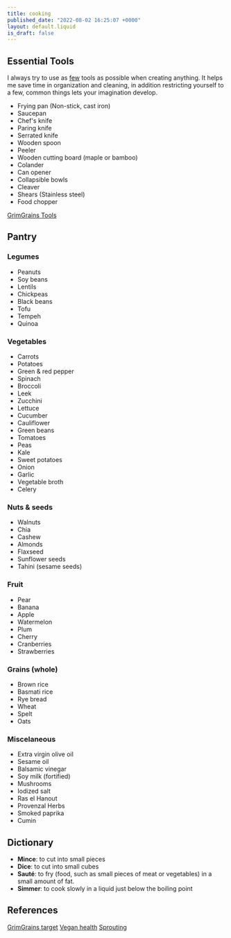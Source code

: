 ```yaml
---
title: cooking
published_date: "2022-08-02 16:25:07 +0000"
layout: default.liquid
is_draft: false
---
```

## Essential Tools

I always try to use as [few](./lifestyle.html) tools as possible when creating anything. It helps me save time in organization and cleaning, in addition restricting yourself to a few, common things lets your imagination develop.

- Frying pan (Non-stick, cast iron)
- Saucepan
- Chef's knife
- Paring knife
- Serrated knife
- Wooden spoon
- Peeler
- Wooden cutting board (maple or bamboo)
- Colander
- Can opener
- Collapsible bowls
- Cleaver
- Shears (Stainless steel)
- Food chopper

<a href="https://grimgrains.com/site/tools.html" target='_blank'>GrimGrains Tools</a>

## Pantry

### Legumes

  - Peanuts
  - Soy beans
  - Lentils
  - Chickpeas
  - Black beans
  - Tofu
  - Tempeh
  - Quinoa

### Vegetables

  - Carrots
  - Potatoes
  - Green & red pepper
  - Spinach
  - Broccoli
  - Leek
  - Zucchini
  - Lettuce
  - Cucumber
  - Cauliflower
  - Green beans
  - Tomatoes
  - Peas
  - Kale
  - Sweet potatoes
  - Onion
  - Garlic
  - Vegetable broth
  - Celery

### Nuts & seeds

  - Walnuts
  - Chia
  - Cashew
  - Almonds
  - Flaxseed
  - Sunflower seeds
  - Tahini (sesame seeds)

### Fruit

  - Pear
  - Banana
  - Apple
  - Watermelon
  - Plum
  - Cherry
  - Cranberries
  - Strawberries

### Grains (whole)

  - Brown rice
  - Basmati rice
  - Rye bread
  - Wheat
  - Spelt
  - Oats

### Miscelaneous

  - Extra virgin olive oil
  - Sesame oil
  - Balsamic vinegar
  - Soy milk (fortified)
  - Mushrooms
  - Iodized salt
  - Ras el Hanout
  - Provenzal Herbs
  - Smoked paprika
  - Cumin

## Dictionary

- **Mince**: to cut into small pieces
- **Dice**: to cut into small cubes
- **Sauté**: to fry (food, such as small pieces of meat or vegetables) in a small amount of fat.
- **Simmer**: to cook slowly in a liquid just below the boiling point

## References
  
[GrimGrains target](https://grimgrains.com/)
[Vegan health](https://veganhealth.org/)
[Sprouting](https://grimgrains.com/site/sprouting.html)


